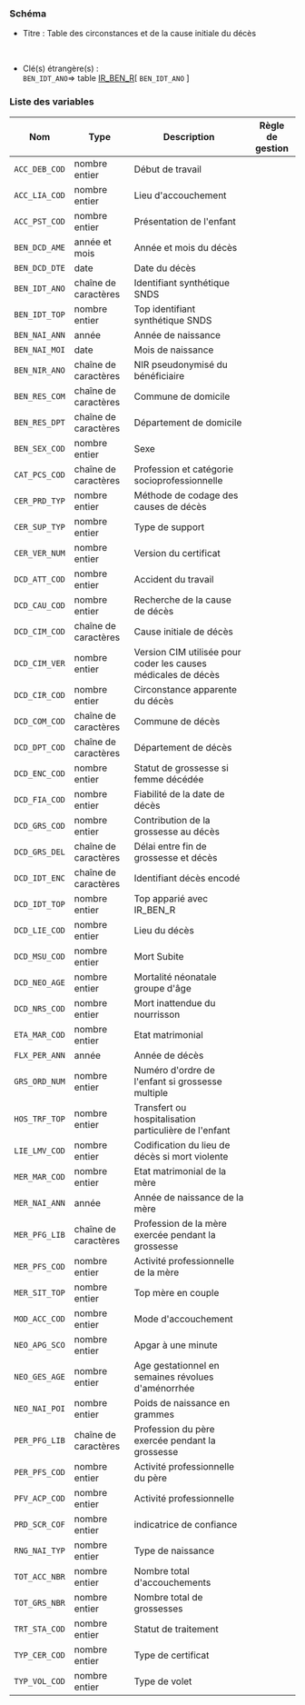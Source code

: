 ### Schéma


- Titre : Table des circonstances et de la cause initiale du décès
<br />



- Clé(s) étrangère(s) : <br />
`BEN_IDT_ANO`=> table [IR_BEN_R](/tables/IR_BEN_R)[ `BEN_IDT_ANO` ]<br />

 
### Liste des variables

Nom | Type | Description | Règle de gestion
-|-|-|-
`ACC_DEB_COD`| nombre entier |Début de travail||
`ACC_LIA_COD`| nombre entier |Lieu d'accouchement||
`ACC_PST_COD`| nombre entier |Présentation de l'enfant||
`BEN_DCD_AME`| année et mois |Année et mois du décès||
`BEN_DCD_DTE`| date |Date du décès||
`BEN_IDT_ANO`| chaîne de caractères |Identifiant synthétique SNDS||
`BEN_IDT_TOP`| nombre entier |Top identifiant synthétique SNDS||
`BEN_NAI_ANN`| année |Année de naissance||
`BEN_NAI_MOI`| date |Mois de naissance||
`BEN_NIR_ANO`| chaîne de caractères |NIR pseudonymisé du bénéficiaire||
`BEN_RES_COM`| chaîne de caractères |Commune de domicile||
`BEN_RES_DPT`| chaîne de caractères |Département de domicile||
`BEN_SEX_COD`| nombre entier |Sexe||
`CAT_PCS_COD`| chaîne de caractères |Profession et catégorie socioprofessionnelle||
`CER_PRD_TYP`| nombre entier |Méthode de codage des causes de décès||
`CER_SUP_TYP`| nombre entier |Type de support||
`CER_VER_NUM`| nombre entier |Version du certificat||
`DCD_ATT_COD`| nombre entier |Accident du travail||
`DCD_CAU_COD`| nombre entier |Recherche de la cause de décès||
`DCD_CIM_COD`| chaîne de caractères |Cause initiale de décès||
`DCD_CIM_VER`| nombre entier |Version CIM utilisée pour coder les causes médicales de décès||
`DCD_CIR_COD`| nombre entier |Circonstance apparente du décès||
`DCD_COM_COD`| chaîne de caractères |Commune de décès||
`DCD_DPT_COD`| chaîne de caractères |Département de décès||
`DCD_ENC_COD`| nombre entier |Statut de grossesse si femme décédée||
`DCD_FIA_COD`| nombre entier |Fiabilité de la date de décès||
`DCD_GRS_COD`| nombre entier |Contribution de la grossesse au décès||
`DCD_GRS_DEL`| chaîne de caractères |Délai entre fin de grossesse et décès||
`DCD_IDT_ENC`| chaîne de caractères |Identifiant décès encodé||
`DCD_IDT_TOP`| nombre entier |Top apparié avec IR_BEN_R||
`DCD_LIE_COD`| nombre entier |Lieu du décès||
`DCD_MSU_COD`| nombre entier |Mort Subite||
`DCD_NEO_AGE`| nombre entier |Mortalité néonatale groupe d'âge||
`DCD_NRS_COD`| nombre entier |Mort inattendue du nourrisson||
`ETA_MAR_COD`| nombre entier |Etat matrimonial||
`FLX_PER_ANN`| année |Année de décès||
`GRS_ORD_NUM`| nombre entier |Numéro d'ordre de l'enfant si grossesse multiple||
`HOS_TRF_TOP`| nombre entier |Transfert ou hospitalisation particulière de l'enfant||
`LIE_LMV_COD`| nombre entier |Codification du lieu de décès si mort violente||
`MER_MAR_COD`| nombre entier |Etat matrimonial de la mère||
`MER_NAI_ANN`| année |Année de naissance de la mère||
`MER_PFG_LIB`| chaîne de caractères |Profession de la mère exercée pendant la grossesse||
`MER_PFS_COD`| nombre entier |Activité professionnelle de la mère||
`MER_SIT_TOP`| nombre entier |Top mère en couple||
`MOD_ACC_COD`| nombre entier |Mode d'accouchement||
`NEO_APG_SCO`| nombre entier |Apgar à une minute||
`NEO_GES_AGE`| nombre entier |Age gestationnel en semaines révolues d'aménorrhée||
`NEO_NAI_POI`| nombre entier |Poids de naissance en grammes||
`PER_PFG_LIB`| chaîne de caractères |Profession du père exercée pendant la grossesse||
`PER_PFS_COD`| nombre entier |Activité professionnelle du père||
`PFV_ACP_COD`| nombre entier |Activité professionnelle||
`PRD_SCR_COF`| nombre entier |indicatrice de confiance||
`RNG_NAI_TYP`| nombre entier |Type de naissance||
`TOT_ACC_NBR`| nombre entier |Nombre total d'accouchements||
`TOT_GRS_NBR`| nombre entier |Nombre total de grossesses||
`TRT_STA_COD`| nombre entier |Statut de traitement||
`TYP_CER_COD`| nombre entier |Type de certificat||
`TYP_VOL_COD`| nombre entier |Type de volet||
